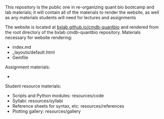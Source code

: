 This repository is the public one in re-organizing quant bio bootcamp and lab materials; it will contain all of the materials to render the website, as well as any materials students will need for lectures and assignments

The website is located at [bxlab.github.io/cmdb-quantbio](https://bxlab.github.io/cmdb-quantbio/) and rendered from the root directory of the bxlab cmdb-quantbio repository. Materials necessary for website rendering:

* index.md
* \_layouts/default.html
* Gemfile

Assignment materials:

*


Student resource materials:

* Scripts and Python modules: resources/code
* Syllabi: resources/syllabi
* Reference sheets for syntax, etc: resources/references
* Plotting gallery: resources/gallery
